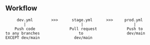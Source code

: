 ## Workflow


         dev.yml        >>>      stage.yml      >>>     prod.yml
            |                        |                      |
        Push code               Pull request             Push to 
    to any branches                 to                   dev/main
    EXCEPT dev/main               dev/main